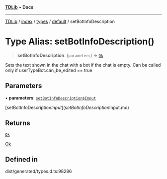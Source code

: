 [**TDLib**](../../../../../../README.md) • **Docs**

***

[TDLib](../../../../../../modules.md) / [index](../../../../../README.md) / [types](../../../README.md) / [default](../README.md) / setBotInfoDescription

# Type Alias: setBotInfoDescription()

> **setBotInfoDescription**: (`parameters`) => [`Ok`](Ok-1.md)

Sets the text shown in the chat with a bot if the chat is empty. Can be called only if userTypeBot.can_be_edited == true

## Parameters

• **parameters**: [`setBotInfoDescription$Input`](setBotInfoDescription$Input.md)

[setBotInfoDescription$Input](setBotInfoDescription$Input.md)

## Returns

[`Ok`](Ok-1.md)

[Ok](Ok-1.md)

## Defined in

dist/generated/types.d.ts:98286
